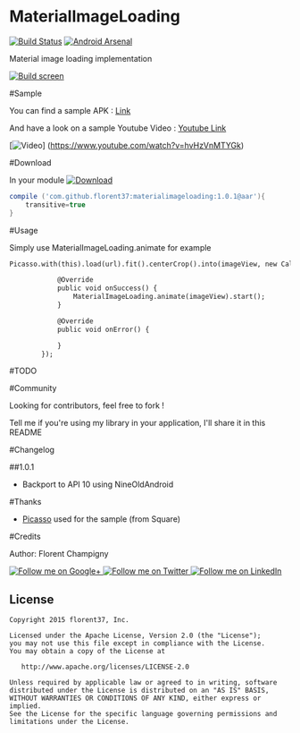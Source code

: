 MaterialImageLoading
=======

[![Build Status](https://travis-ci.org/florent37/MaterialImageLoading.svg)](https://travis-ci.org/florent37/MaterialImageLoading)
[![Android Arsenal](https://img.shields.io/badge/Android%20Arsenal-MaterialImageLoading-brightgreen.svg?style=flat)](http://android-arsenal.com/details/1/1951)

Material image loading implementation


[![Build screen](https://raw.githubusercontent.com/florent37/MaterialImageLoading/master/app/src/main/res/drawable/description_small.png)](https://raw.githubusercontent.com/florent37/MaterialImageLoading/master/app/src/main/res/drawable/description.png)

#Sample

You can find a sample APK : [Link](https://github.com/florent37/MaterialImageLoading/releases/download/1.0.0/sample-debug.apk)

And have a look on a sample Youtube Video : [Youtube Link](https://www.youtube.com/watch?v=hvHzVnMTYGk)

[![Video](http://share.gifyoutube.com/ygz6n4.gif)] (https://www.youtube.com/watch?v=hvHzVnMTYGk)

#Download

In your module [![Download](https://api.bintray.com/packages/florent37/maven/MaterialImageLoading/images/download.svg)](https://bintray.com/florent37/maven/MaterialImageLoading/_latestVersion)
```groovy
compile ('com.github.florent37:materialimageloading:1.0.1@aar'){
    transitive=true
}
```

#Usage

Simply use MaterialImageLoading.animate
for example
```xml
Picasso.with(this).load(url).fit().centerCrop().into(imageView, new Callback() {

            @Override
            public void onSuccess() {
                MaterialImageLoading.animate(imageView).start();
            }

            @Override
            public void onError() {

            }
        });
```

#TODO

#Community

Looking for contributors, feel free to fork !

Tell me if you're using my library in your application, I'll share it in this README

#Changelog

##1.0.1

- Backport to API 10 using NineOldAndroid

#Thanks

* [Picasso][picasso] used for the sample (from Square)

#Credits

Author: Florent Champigny

<a href="https://plus.google.com/+florentchampigny">
  <img alt="Follow me on Google+"
       src="https://raw.githubusercontent.com/florent37/DaVinci/master/mobile/src/main/res/drawable-hdpi/gplus.png" />
</a>
<a href="https://twitter.com/florent_champ">
  <img alt="Follow me on Twitter"
       src="https://raw.githubusercontent.com/florent37/DaVinci/master/mobile/src/main/res/drawable-hdpi/twitter.png" />
</a>
<a href="https://www.linkedin.com/profile/view?id=297860624">
  <img alt="Follow me on LinkedIn"
       src="https://raw.githubusercontent.com/florent37/DaVinci/master/mobile/src/main/res/drawable-hdpi/linkedin.png" />
</a>


License
--------

    Copyright 2015 florent37, Inc.

    Licensed under the Apache License, Version 2.0 (the "License");
    you may not use this file except in compliance with the License.
    You may obtain a copy of the License at

       http://www.apache.org/licenses/LICENSE-2.0

    Unless required by applicable law or agreed to in writing, software
    distributed under the License is distributed on an "AS IS" BASIS,
    WITHOUT WARRANTIES OR CONDITIONS OF ANY KIND, either express or implied.
    See the License for the specific language governing permissions and
    limitations under the License.


[snap]: https://oss.sonatype.org/content/repositories/snapshots/
[picasso]: https://github.com/square/picasso
